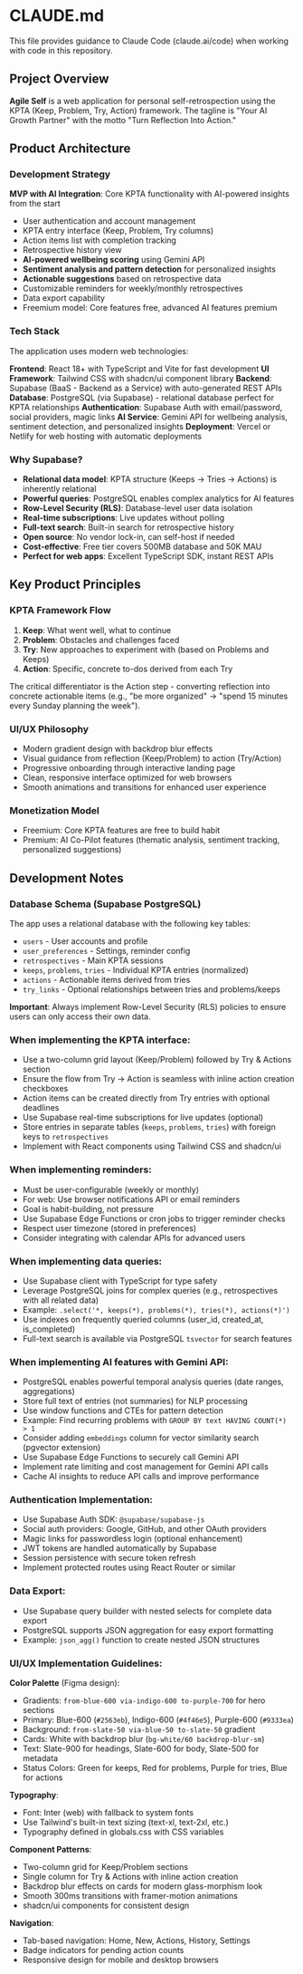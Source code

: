 # CLAUDE.md

This file provides guidance to Claude Code (claude.ai/code) when working with code in this repository.

## Project Overview

**Agile Self** is a web application for personal self-retrospection using the KPTA (Keep, Problem, Try, Action) framework. The tagline is "Your AI Growth Partner" with the motto "Turn Reflection Into Action."

## Product Architecture

### Development Strategy

**MVP with AI Integration**: Core KPTA functionality with AI-powered insights from the start
- User authentication and account management
- KPTA entry interface (Keep, Problem, Try columns)
- Action items list with completion tracking
- Retrospective history view
- **AI-powered wellbeing scoring** using Gemini API
- **Sentiment analysis and pattern detection** for personalized insights
- **Actionable suggestions** based on retrospective data
- Customizable reminders for weekly/monthly retrospectives
- Data export capability
- Freemium model: Core features free, advanced AI features premium

### Tech Stack

The application uses modern web technologies:

**Frontend**: React 18+ with TypeScript and Vite for fast development
**UI Framework**: Tailwind CSS with shadcn/ui component library
**Backend**: Supabase (BaaS - Backend as a Service) with auto-generated REST APIs
**Database**: PostgreSQL (via Supabase) - relational database perfect for KPTA relationships
**Authentication**: Supabase Auth with email/password, social providers, magic links
**AI Service**: Gemini API for wellbeing analysis, sentiment detection, and personalized insights
**Deployment**: Vercel or Netlify for web hosting with automatic deployments

### Why Supabase?
- **Relational data model**: KPTA structure (Keeps → Tries → Actions) is inherently relational
- **Powerful queries**: PostgreSQL enables complex analytics for AI features
- **Row-Level Security (RLS)**: Database-level user data isolation
- **Real-time subscriptions**: Live updates without polling
- **Full-text search**: Built-in search for retrospective history
- **Open source**: No vendor lock-in, can self-host if needed
- **Cost-effective**: Free tier covers 500MB database and 50K MAU
- **Perfect for web apps**: Excellent TypeScript SDK, instant REST APIs

## Key Product Principles

### KPTA Framework Flow
1. **Keep**: What went well, what to continue
2. **Problem**: Obstacles and challenges faced
3. **Try**: New approaches to experiment with (based on Problems and Keeps)
4. **Action**: Specific, concrete to-dos derived from each Try

The critical differentiator is the Action step - converting reflection into concrete actionable items (e.g., "be more organized" → "spend 15 minutes every Sunday planning the week").

### UI/UX Philosophy
- Modern gradient design with backdrop blur effects
- Visual guidance from reflection (Keep/Problem) to action (Try/Action)
- Progressive onboarding through interactive landing page
- Clean, responsive interface optimized for web browsers
- Smooth animations and transitions for enhanced user experience

### Monetization Model
- Freemium: Core KPTA features are free to build habit
- Premium: AI Co-Pilot features (thematic analysis, sentiment tracking, personalized suggestions)

## Development Notes

### Database Schema (Supabase PostgreSQL)

The app uses a relational database with the following key tables:
- `users` - User accounts and profile
- `user_preferences` - Settings, reminder config
- `retrospectives` - Main KPTA sessions
- `keeps`, `problems`, `tries` - Individual KPTA entries (normalized)
- `actions` - Actionable items derived from tries
- `try_links` - Optional relationships between tries and problems/keeps

**Important**: Always implement Row-Level Security (RLS) policies to ensure users can only access their own data.

### When implementing the KPTA interface:
- Use a two-column grid layout (Keep/Problem) followed by Try & Actions section
- Ensure the flow from Try → Action is seamless with inline action creation checkboxes
- Action items can be created directly from Try entries with optional deadlines
- Use Supabase real-time subscriptions for live updates (optional)
- Store entries in separate tables (`keeps`, `problems`, `tries`) with foreign keys to `retrospectives`
- Implement with React components using Tailwind CSS and shadcn/ui

### When implementing reminders:
- Must be user-configurable (weekly or monthly)
- For web: Use browser notifications API or email reminders
- Goal is habit-building, not pressure
- Use Supabase Edge Functions or cron jobs to trigger reminder checks
- Respect user timezone (stored in preferences)
- Consider integrating with calendar APIs for advanced users

### When implementing data queries:
- Use Supabase client with TypeScript for type safety
- Leverage PostgreSQL joins for complex queries (e.g., retrospectives with all related data)
- Example: `.select('*, keeps(*), problems(*), tries(*), actions(*)')`
- Use indexes on frequently queried columns (user_id, created_at, is_completed)
- Full-text search is available via PostgreSQL `tsvector` for search features

### When implementing AI features with Gemini API:
- PostgreSQL enables powerful temporal analysis queries (date ranges, aggregations)
- Store full text of entries (not summaries) for NLP processing
- Use window functions and CTEs for pattern detection
- Example: Find recurring problems with `GROUP BY text HAVING COUNT(*) > 1`
- Consider adding `embeddings` column for vector similarity search (pgvector extension)
- Use Supabase Edge Functions to securely call Gemini API
- Implement rate limiting and cost management for Gemini API calls
- Cache AI insights to reduce API calls and improve performance

### Authentication Implementation:
- Use Supabase Auth SDK: `@supabase/supabase-js`
- Social auth providers: Google, GitHub, and other OAuth providers
- Magic links for passwordless login (optional enhancement)
- JWT tokens are handled automatically by Supabase
- Session persistence with secure token refresh
- Implement protected routes using React Router or similar

### Data Export:
- Use Supabase query builder with nested selects for complete data export
- PostgreSQL supports JSON aggregation for easy export formatting
- Example: `json_agg()` function to create nested JSON structures

### UI/UX Implementation Guidelines:

**Color Palette** (Figma design):
- Gradients: `from-blue-600 via-indigo-600 to-purple-700` for hero sections
- Primary: Blue-600 (`#2563eb`), Indigo-600 (`#4f46e5`), Purple-600 (`#9333ea`)
- Background: `from-slate-50 via-blue-50 to-slate-50` gradient
- Cards: White with backdrop blur (`bg-white/60 backdrop-blur-sm`)
- Text: Slate-900 for headings, Slate-600 for body, Slate-500 for metadata
- Status Colors: Green for keeps, Red for problems, Purple for tries, Blue for actions

**Typography**:
- Font: Inter (web) with fallback to system fonts
- Use Tailwind's built-in text sizing (text-xl, text-2xl, etc.)
- Typography defined in globals.css with CSS variables

**Component Patterns**:
- Two-column grid for Keep/Problem sections
- Single column for Try & Actions with inline action creation
- Backdrop blur effects on cards for modern glass-morphism look
- Smooth 300ms transitions with framer-motion animations
- shadcn/ui components for consistent design

**Navigation**:
- Tab-based navigation: Home, New, Actions, History, Settings
- Badge indicators for pending action counts
- Responsive design for mobile and desktop browsers
